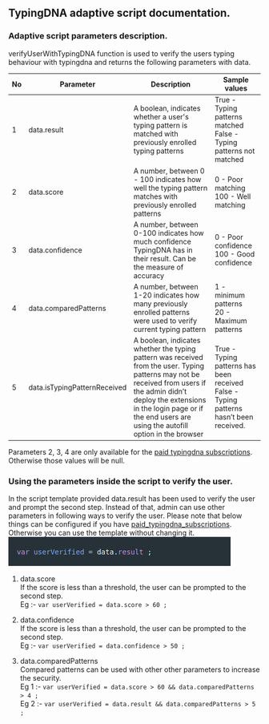 ## TypingDNA adaptive script documentation.

### Adaptive script parameters description.
verifyUserWithTypingDNA function is used to verify the users typing behaviour with typingdna and returns the 
following parameters with data.

| No | Parameter | Description | Sample values |
| ------- | ----------- | ------------- | ------------- |
| 1 | data.result | A boolean, indicates whether a user's typing pattern is matched with previously enrolled typing patterns | True - Typing patterns matched<br>False - Typing patterns not matched |  
| 2 | data.score | A number, between 0 - 100 indicates how well the typing pattern matches with previously enrolled patterns | 0 - Poor matching<br>100 - Well matching | 
| 3 | data.confidence | A number, between 0-100 indicates how much confidence TypingDNA has in their result. Can be the measure of accuracy | 0 - Poor confidence<br>100 - Good confidence |
| 4 | data.comparedPatterns | A number, between 1-20 indicates how many previously enrolled patterns were used to verify current typing pattern | 1 - minimum patterns<br>20 - Maximum patterns |
| 5 | data.isTypingPatternReceived | A boolean, indicates whether the typing pattern was received from the user. Typing patterns may not be received from users if the admin didn’t deploy the extensions in the login page or if the end users are using the autofill option in the browser | True - Typing patterns has been received<br>False - Typing patterns hasn’t been received. |

Parameters 2, 3, 4 are only available for the [paid typingdna subscriptions](https://www.typingdna.com/pricing.html). 
Otherwise those values will be null.




### Using the parameters inside the script to verify the user.
In the script template provided data.result has been used to verify the user and prompt the second step. 
Instead of that, admin can use other parameters in following ways to verify the user. Please note that below things can 
be configured if you have [paid_typingdna_subscriptions](https://www.typingdna.com/pricing.html). Otherwise you can use
the template without changing it.  
 ![Alt text](../images/screen-shot-5.png?raw=true)

1. data.score  
If the score is less than a threshold, the user can be prompted to the second step.  
   Eg :- ```var userVerified = data.score > 60 ;```
2. data.confidence  
If the score is less than a threshold, the user can be prompted to the second step.  
   Eg :- ```var userVerified = data.confidence > 50 ;```

3. data.comparedPatterns    
Compared patterns can be used with other other parameters to increase the security.  
   Eg 1 :-  ```var userVerified = data.score > 60 && data.comparedPatterns > 4 ;```  
   Eg 2 :-  ```var userVerified = data.result && data.comparedPatterns > 5 ;```


